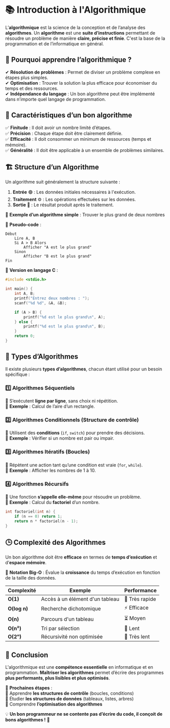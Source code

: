 # 📚 Introduction à l'Algorithmique  

L’**algorithmique** est la science de la conception et de l’analyse des **algorithmes**. Un **algorithme** est une **suite d’instructions** permettant de résoudre un problème de manière **claire, précise et finie**. C'est la base de la programmation et de l’informatique en général.  

## 🧐 Pourquoi apprendre l’algorithmique ?  

✔ **Résolution de problèmes** : Permet de diviser un problème complexe en étapes plus simples.  
✔ **Optimisation** : Trouver la solution la plus efficace pour économiser du temps et des ressources.  
✔ **Indépendance du langage** : Un bon algorithme peut être implémenté dans n’importe quel langage de programmation.  


## 🎯 Caractéristiques d’un bon algorithme  

✅ **Finitude** : Il doit avoir un nombre limité d’étapes.  
✅ **Précision** : Chaque étape doit être clairement définie.  
✅ **Efficacité** : Il doit consommer un minimum de ressources (temps et mémoire).  
✅ **Généralité** : Il doit être applicable à un ensemble de problèmes similaires.  


## 🏗️ Structure d’un Algorithme  

Un algorithme suit généralement la structure suivante :  

1. **Entrée** 🟢 : Les données initiales nécessaires à l'exécution.  
2. **Traitement** ⚙️ : Les opérations effectuées sur les données.  
3. **Sortie** 🔵 : Le résultat produit après le traitement.  

🔹 **Exemple d’un algorithme simple** : Trouver le plus grand de deux nombres  

🔸 **Pseudo-code** :  
```
Début  
    Lire A, B  
    Si A > B Alors  
        Afficher "A est le plus grand"  
    Sinon  
        Afficher "B est le plus grand"  
Fin
```
🔹 **Version en langage C** :  
```c
#include <stdio.h>

int main() {
    int A, B;
    printf("Entrez deux nombres : ");
    scanf("%d %d", &A, &B);

    if (A > B) {
        printf("%d est le plus grand\n", A);
    } else {
        printf("%d est le plus grand\n", B);
    }
    return 0;
}
```

## 🔄 Types d’Algorithmes  

Il existe plusieurs **types d’algorithmes**, chacun étant utilisé pour un besoin spécifique :  

### 1️⃣ **Algorithmes Séquentiels**  
🔹 S’exécutent **ligne par ligne**, sans choix ni répétition.  
🔸 **Exemple** : Calcul de l’aire d’un rectangle.  

### 2️⃣ **Algorithmes Conditionnels** (Structure de contrôle)  
🔹 Utilisent des **conditions** (`if`, `switch`) pour prendre des décisions.  
🔸 **Exemple** : Vérifier si un nombre est pair ou impair.  

### 3️⃣ **Algorithmes Itératifs** (Boucles)  
🔹 Répètent une action tant qu’une condition est vraie (`for`, `while`).  
🔸 **Exemple** : Afficher les nombres de 1 à 10.  

### 4️⃣ **Algorithmes Récursifs**  
🔹 Une fonction **s’appelle elle-même** pour résoudre un problème.  
🔸 **Exemple** : Calcul du **factoriel** d’un nombre.  

```c
int factoriel(int n) {
    if (n == 0) return 1;
    return n * factoriel(n - 1);
}
```

## 🕒 Complexité des Algorithmes  

Un bon algorithme doit être **efficace** en termes de **temps d’exécution** et d’**espace mémoire**.  

📌 **Notation Big-O** : Évalue la **croissance** du temps d’exécution en fonction de la taille des données.  

| Complexité | Exemple | Performance |
|------------|--------|------------|
| **O(1)** | Accès à un élément d'un tableau | 🚀 Très rapide |
| **O(log n)** | Recherche dichotomique | ⚡ Efficace |
| **O(n)** | Parcours d'un tableau | ⏳ Moyen |
| **O(n²)** | Tri par sélection | 🐌 Lent |
| **O(2ⁿ)** | Récursivité non optimisée | 🛑 Très lent |


## 🚀 Conclusion  

L'algorithmique est une **compétence essentielle** en informatique et en programmation. **Maîtriser les algorithmes** permet d’écrire des programmes **plus performants, plus lisibles et plus optimisés**.  

🔹 **Prochaines étapes** :  
📌 Apprendre **les structures de contrôle** (boucles, conditions)  
📌 Étudier **les structures de données** (tableaux, listes, arbres)  
📌 Comprendre **l’optimisation des algorithmes**  

💡 **Un bon programmeur ne se contente pas d’écrire du code, il conçoit de bons algorithmes !** 🚀